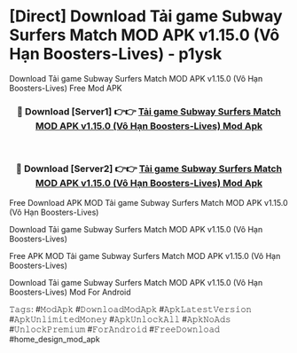 # [Direct] Download Tải game Subway Surfers Match MOD APK v1.15.0 (Vô Hạn Boosters-Lives) - p1ysk
Download Tải game Subway Surfers Match MOD APK v1.15.0 (Vô Hạn Boosters-Lives) Free Mod APK

<div align="center">
<h3>🔴 Download [Server1] 👉👉 <a href="https://apk-comot.site?title=Tải_game_Subway_Surfers_Match_MOD_APK_v1.15.0_(Vô_Hạn_Boosters-Lives)">Tải game Subway Surfers Match MOD APK v1.15.0 (Vô Hạn Boosters-Lives) Mod Apk</a></h3><br>

<h3>🔴 Download [Server2] 👉👉 <a href="https://apk-comot.site?title=Tải_game_Subway_Surfers_Match_MOD_APK_v1.15.0_(Vô_Hạn_Boosters-Lives)">Tải game Subway Surfers Match MOD APK v1.15.0 (Vô Hạn Boosters-Lives) Mod Apk</a></h3>
</div>


Free Download APK MOD Tải game Subway Surfers Match MOD APK v1.15.0 (Vô Hạn Boosters-Lives)

Download Tải game Subway Surfers Match MOD APK v1.15.0 (Vô Hạn Boosters-Lives) 

Free APK MOD Tải game Subway Surfers Match MOD APK v1.15.0 (Vô Hạn Boosters-Lives) 

Download Tải game Subway Surfers Match MOD APK v1.15.0 (Vô Hạn Boosters-Lives) Mod For Android

𝚃𝚊𝚐𝚜: #𝙼𝚘𝚍𝙰𝚙𝚔 #𝙳𝚘𝚠𝚗𝚕𝚘𝚊𝚍𝙼𝚘𝚍𝙰𝚙𝚔 #𝙰𝚙𝚔𝙻𝚊𝚝𝚎𝚜𝚝𝚅𝚎𝚛𝚜𝚒𝚘𝚗 #𝙰𝚙𝚔𝚄𝚗𝚕𝚒𝚖𝚒𝚝𝚎𝚍𝙼𝚘𝚗𝚎𝚢 #𝙰𝚙𝚔𝚄𝚗𝚕𝚘𝚌𝚔𝙰𝚕𝚕 #𝙰𝚙𝚔𝙽𝚘𝙰𝚍𝚜 #𝚄𝚗𝚕𝚘𝚌𝚔𝙿𝚛𝚎𝚖𝚒𝚞𝚖 #𝙵𝚘𝚛𝙰𝚗𝚍𝚛𝚘𝚒𝚍 #𝙵𝚛𝚎𝚎𝙳𝚘𝚠𝚗𝚕𝚘𝚊𝚍 #home_design_mod_apk